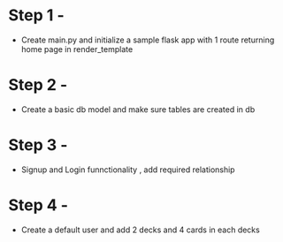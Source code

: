 # Step 1 -
-   Create main.py and initialize a sample flask app with 1 route returning home page in render_template

# Step 2 -
-   Create a basic db model and make sure tables are created in db 
#  Step 3 -
-  Signup and Login funnctionality  , add required relationship 
# Step 4 -
- Create a default user and add 2 decks and 4 cards in each decks